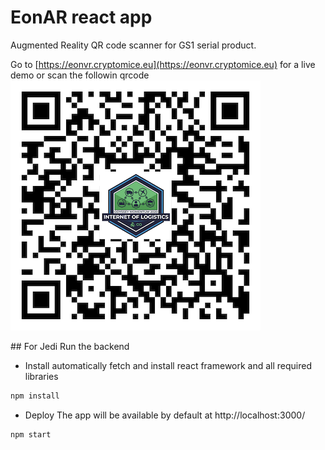 # EonAR react app

Augmented Reality QR code scanner for GS1 serial product.

Go to 
[https://eonvr.cryptomice.eu](https://eonvr.cryptomice.eu) for a live demo or scan the followin qrcode
![qrcode](https://raw.githubusercontent.com/OdysseyMomentum/Cryptomice-EonAR/main/public/qr-code.png )


## For Jedi
Run the backend
- Install
automatically fetch and install react framework and all required libraries
```bash
npm install
```
- Deploy
The app will be available by default at http://localhost:3000/

```bash
npm start
```

